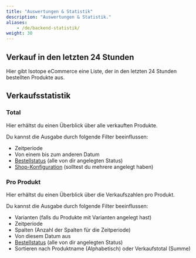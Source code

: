 ```yaml
---
title: "Auswertungen & Statistik"
description: "Auswertungen & Statistik."
aliases:
    - /de/backend-statistik/
weight: 30    
---
```



## Verkauf in den letzten 24 Stunden

Hier gibt Isotope eCommerce eine Liste, der in den letzten 24 Stunden bestellten Produkte aus.

## Verkaufsstatistik

### Total

Hier erhältst du einen Überblick über alle verkauften Produkte.

Du kannst die Ausgabe durch folgende Filter beeinflussen:

- Zeitperiode
- Von einem bis zum anderen Datum
- [Bestellstatus](/de/backend-konfiguration-shop-allgemein-bestellstatus/) (alle von dir angelegten Status)
- [Shop-Konfiguration](/de/backend-konfiguration-shop-allgemein-konfiguration/) (solltest du mehrere angelegt haben)

### Pro Produkt

Hier erhältst du einen Überblick über die Verkaufszahlen pro Produkt.

Du kannst die Ausgabe durch folgende Filter beeinflussen:

- Varianten (falls du Produkte mit Varianten angelegt hast)
- Zeitperiode
- Spalten (Anzahl der Spalten für die Zeitperiode)
- Von diesem Datum aus
- [Bestellstatus](/de/backend-konfiguration-shop-allgemein-bestellstatus/) (alle von dir angelegten Status)
- Sortieren nach Produktname (Alphabetisch) oder Verkaufstotal (Summe)

